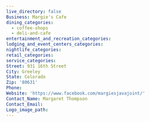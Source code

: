 ```yaml
---
live_directory: false
Business: Margie's Cafe
dining_categories:
  - coffee-shops
  - deli-and-cafe
entertainment_and_recreation_categories:
lodging_and_event_centers_categories:
nightlife_categories:
retail_categories:
service_categories:
Street: 931 16th Street
City: Greeley
State: Colorado
Zip: '80631'
Phone:
Website: 'https://www.facebook.com/margiesjavajoint/'
Contact_Name: Margaret Thompson
Contact_Email:
Logo_image_path:
---
```


